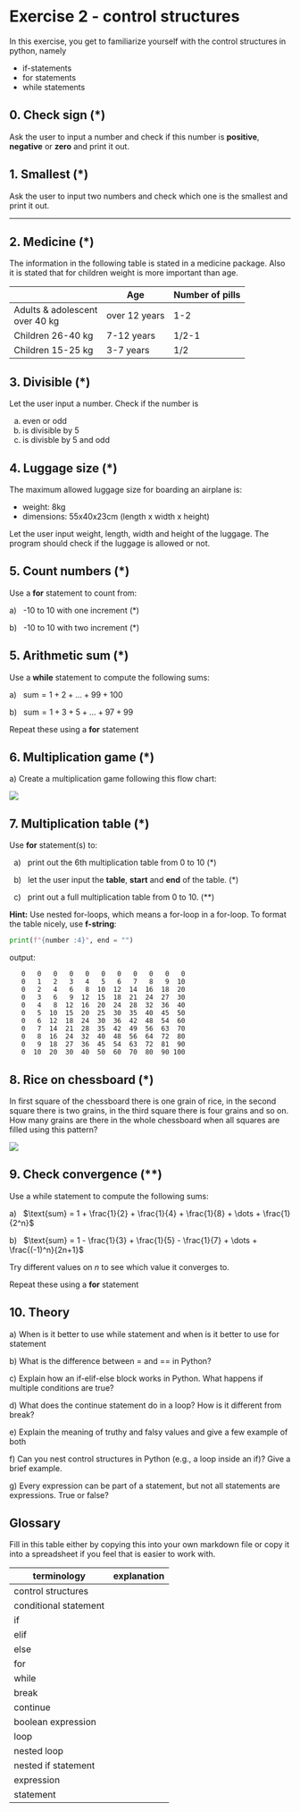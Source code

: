# Exercise 2 - control structures

In this exercise, you get to familiarize yourself with the control structures in python, namely

- if-statements
- for statements
- while statements

## 0. Check sign (\*)

Ask the user to input a number and check if this number is **positive**, **negative** or **zero** and print it out.

## 1. Smallest (\*)

Ask the user to input two numbers and check which one is the smallest and print it out.

---

## 2. Medicine (\*)

The information in the following table is stated in a medicine package. Also it is stated that for children weight is more important than age.

<table >
<thead>
    <tr>
        <th></th>
        <th>Age</th>
        <th>Number of pills</th>
    </tr>
</thead>

<tbody>
  <tr>
    <td>Adults & adolescent <br>over 40 kg</td>
    <td>over 12 years</td>
    <td>1-2</td>
  </tr>

  <tr>
    <td>Children 26-40 kg</td>
    <td>7-12 years</td>
    <td>1/2-1</td>
  </tr>

  <tr>
    <td>Children 15-25 kg</td>
    <td>3-7 years</td>
    <td>1/2</td>
  </tr>
</tbody>
</table>

## 3. Divisible (\*)

Let the user input a number. Check if the number is

<ol type="a">
  <li>even or odd</li>
  <li>is divisible by 5</li>
  <li>is divisble by 5 and odd</li>
</ol>

## 4. Luggage size (\*)

The maximum allowed luggage size for boarding an airplane is:

- weight: 8kg
- dimensions: 55x40x23cm (length x width x height)

Let the user input weight, length, width and height of the luggage. The program should check if the luggage is allowed or not.

## 5. Count numbers (\*)

Use a **for** statement to count from:

a) &nbsp; -10 to 10 with one increment (\*)

b) &nbsp; -10 to 10 with two increment (\*)

## 5. Arithmetic sum (\*)

Use a **while** statement to compute the following sums:

a) &nbsp; $\text{sum} = 1 + 2 + \ldots + 99+ 100$

b) &nbsp; $\text{sum} = 1 + 3 + 5 + \ldots + 97 + 99$

Repeat these using a **for** statement

## 6. Multiplication game (\*)

a) Create a multiplication game following this flow chart:

<img src="https://github.com/kokchun/assets/blob/main/python/Multiplication_game.png?raw=true">

## 7. Multiplication table (\*)

Use **for** statement(s) to:

&nbsp; a) &nbsp; print out the 6th multiplication table from 0 to 10 (\*)

&nbsp; b) &nbsp; let the user input the **table**, **start** and **end** of the table. (\*)

&nbsp; c) &nbsp; print out a full multiplication table from 0 to 10. (\*\*)

**Hint:** Use nested for-loops, which means a for-loop in a for-loop. To format the table nicely, use **f-string**:

```python
print(f"{number :4}", end = "")
```

output:

```
   0   0   0   0   0   0   0   0   0   0   0
   0   1   2   3   4   5   6   7   8   9  10
   0   2   4   6   8  10  12  14  16  18  20
   0   3   6   9  12  15  18  21  24  27  30
   0   4   8  12  16  20  24  28  32  36  40
   0   5  10  15  20  25  30  35  40  45  50
   0   6  12  18  24  30  36  42  48  54  60
   0   7  14  21  28  35  42  49  56  63  70
   0   8  16  24  32  40  48  56  64  72  80
   0   9  18  27  36  45  54  63  72  81  90
   0  10  20  30  40  50  60  70  80  90 100
```

## 8. Rice on chessboard (\*)

In first square of the chessboard there is one grain of rice, in the second square there is two grains, in the third square there is four grains and so on. How many grains are there in the whole chessboard when all squares are filled using this pattern?

<img src="https://github.com/kokchun/assets/blob/main/python/chessboard.png?raw=true">

## 9. Check convergence (\*\*)

Use a while statement to compute the following sums:

a) &nbsp; $\text{sum} = 1 + \frac{1}{2} + \frac{1}{4} + \frac{1}{8} + \dots + \frac{1}{2^n}$

b) &nbsp; $\text{sum} = 1 - \frac{1}{3} + \frac{1}{5} - \frac{1}{7} + \dots + \frac{(-1)^n}{2n+1}$

Try different values on $n$ to see which value it converges to.

Repeat these using a **for** statement

## 10. Theory

a) When is it better to use while statement and when is it better to use for statement

b) What is the difference between = and == in Python?

c) Explain how an if-elif-else block works in Python. What happens if multiple conditions are true?

d) What does the continue statement do in a loop? How is it different from break?

e) Explain the meaning of truthy and falsy values and give a few example of both

f) Can you nest control structures in Python (e.g., a loop inside an if)? Give a brief example.

g) Every expression can be part of a statement, but not all statements are expressions. True or false? 

## Glossary

Fill in this table either by copying this into your own markdown file or copy it into a spreadsheet if you feel that is easier to work with.

| terminology           | explanation |
| --------------------- | ----------- |
| control structures    |             |
| conditional statement |             |
| if                    |             |
| elif                  |             |
| else                  |             |
| for                   |             |
| while                 |             |
| break                 |             |
| continue              |             |
| boolean expression    |             |
| loop                  |             |
| nested loop           |             |
| nested if statement   |             |
| expression            |             |
| statement             |             |
